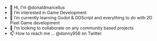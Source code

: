 - 👋 Hi, I’m @donaldmarcellus
- 👀 I’m interested in Game Development
- 🌱 I’m currently learning Godot & GDScript and everything to do with 2D Pixel Game development 
- 💞️ I’m looking to collaborate on any community based projects
- 📫 How to reach me ... @donny956 on Twitter

<!---
donaldmarcellus/donaldmarcellus is a ✨ special ✨ repository because its `README.md` (this file) appears on your GitHub profile.
You can click the Preview link to take a look at your changes.
--->
